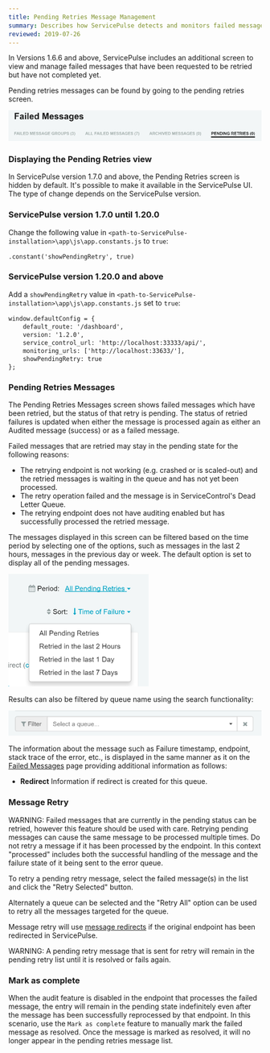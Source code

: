 ```yaml
---
title: Pending Retries Message Management
summary: Describes how ServicePulse detects and monitors failed messages in the pending state, and allows retrying, or archiving them.
reviewed: 2019-07-26
---
```


In Versions 1.6.6 and above, ServicePulse includes an additional screen to view and manage failed messages that have been requested to be retried but have not completed yet.

Pending retries messages can be found by going to the pending retries screen.

![Pending Retries Tab](images/pending-retries.png 'width=500')


### Displaying the Pending Retries view

In ServicePulse version 1.7.0 and above, the Pending Retries screen is hidden by default. It's possible to make it available in the ServicePulse UI. The type of change depends on the ServicePulse version.

### ServicePulse version 1.7.0 until 1.20.0

Change the following value in `<path-to-ServicePulse-installation>\app\js\app.constants.js` to `true`:

```
.constant('showPendingRetry', true)
```

### ServicePulse version 1.20.0 and above

Add a `showPendingRetry` value in `<path-to-ServicePulse-installation>\app\js\app.constants.js` set to `true`:

```
window.defaultConfig = {
    default_route: '/dashboard',
    version: '1.2.0',
    service_control_url: 'http://localhost:33333/api/',
    monitoring_urls: ['http://localhost:33633/'],
    showPendingRetry: true
};
```

### Pending Retries Messages

The Pending Retries Messages screen shows failed messages which have been retried, but the status of that retry is pending. The status of retried failures is updated when either the message is processed again as either an Audited message (success) or as a failed message.

Failed messages that are retried may stay in the pending state for the following reasons:

 * The retrying endpoint is not working (e.g. crashed or is scaled-out) and the retried messages is waiting in the queue and has not yet been processed.
 * The retry operation failed and the message is in ServiceControl's Dead Letter Queue.
 * The retrying endpoint does not have auditing enabled but has successfully processed the retried message.

The messages displayed in this screen can be filtered based on the time period by selecting one of the options, such as messages in the last 2 hours, messages in the previous day or week. The default option is set to display all of the pending messages.

![Period Filter](images/pending-retries-period-selection.png 'width=500')

Results can also be filtered by queue name using the search functionality:

![Queue Filter](images/pending-retries-filter-queues.png 'width=500')

The information about the message such as Failure timestamp, endpoint, stack trace of the error, etc.,  is displayed in the same manner as it on the [Failed Messages](intro-failed-messages.md) page providing additional information as follows:
 
 * **Redirect** Information if redirect is created for this queue.


### Message Retry

WARNING: Failed messages that are currently in the pending status can be retried, however this feature should be used with care. Retrying pending messages can cause the same message to be processed multiple times. Do not retry a message if it has been processed by the endpoint. In this context "processed" includes both the successful handling of the message and the failure state of it being sent to the error queue.

To retry a pending retry message, select the failed message(s) in the list and click the "Retry Selected" button.

Alternately a queue can be selected and the "Retry All" option can be used to retry all the messages targeted for the queue.

Message retry will use [message redirects](redirect.md) if the original endpoint has been redirected in ServicePulse.

WARNING: A pending retry message that is sent for retry will remain in the pending retry list until it is resolved or fails again.


### Mark as complete

When the audit feature is disabled in the endpoint that processes the failed message, the entry will remain in the pending state indefinitely even after the message has been successfully reprocessed by that endpoint. In this scenario, use the `Mark as complete` feature to manually mark the failed message as resolved. Once the message is marked as resolved, it will no longer appear in the pending retries message list.
